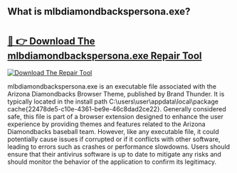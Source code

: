 ## What is mlbdiamondbackspersona.exe? 

# <h2><a href="https://exedetect.com/download.php?mlbdiamondbackspersona.exe">🔗 👉 Download The mlbdiamondbackspersona.exe Repair Tool</a></h2>

[![Download The Repair Tool](https://exedetect.com/download-button.jpg)](https://exedetect.com/download.php?mlbdiamondbackspersona.exe)

mlbdiamondbackspersona.exe is an executable file associated with the Arizona Diamondbacks Browser Theme, published by Brand Thunder. It is typically located in the install path C:\users\user\appdata\local\package cache\{22478de5-c10e-4361-be9e-46c8dad2ce22}. Generally considered safe, this file is part of a browser extension designed to enhance the user experience by providing themes and features related to the Arizona Diamondbacks baseball team. However, like any executable file, it could potentially cause issues if corrupted or if it conflicts with other software, leading to errors such as crashes or performance slowdowns. Users should ensure that their antivirus software is up to date to mitigate any risks and should monitor the behavior of the application to confirm its legitimacy.